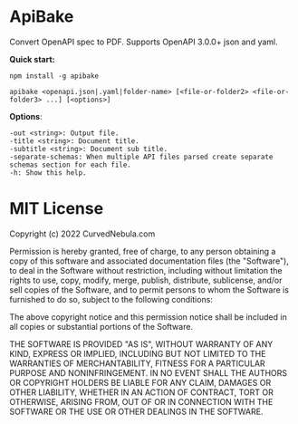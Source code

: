 # ApiBake

Convert OpenAPI spec to PDF. Supports OpenAPI 3.0.0+ json and yaml.

**Quick start:**

    npm install -g apibake

    apibake <openapi.json|.yaml|folder-name> [<file-or-folder2> <file-or-folder3> ...] [<options>]

**Options**:

    -out <string>: Output file.
    -title <string>: Document title.
    -subtitle <string>: Document sub title.
    -separate-schemas: When multiple API files parsed create separate schemas section for each file.
    -h: Show this help.

# MIT License

Copyright (c) 2022 CurvedNebula.com

Permission is hereby granted, free of charge, to any person obtaining a copy
of this software and associated documentation files (the "Software"), to deal
in the Software without restriction, including without limitation the rights
to use, copy, modify, merge, publish, distribute, sublicense, and/or sell
copies of the Software, and to permit persons to whom the Software is
furnished to do so, subject to the following conditions:

The above copyright notice and this permission notice shall be included in all
copies or substantial portions of the Software.

THE SOFTWARE IS PROVIDED "AS IS", WITHOUT WARRANTY OF ANY KIND, EXPRESS OR
IMPLIED, INCLUDING BUT NOT LIMITED TO THE WARRANTIES OF MERCHANTABILITY,
FITNESS FOR A PARTICULAR PURPOSE AND NONINFRINGEMENT. IN NO EVENT SHALL THE
AUTHORS OR COPYRIGHT HOLDERS BE LIABLE FOR ANY CLAIM, DAMAGES OR OTHER
LIABILITY, WHETHER IN AN ACTION OF CONTRACT, TORT OR OTHERWISE, ARISING FROM,
OUT OF OR IN CONNECTION WITH THE SOFTWARE OR THE USE OR OTHER DEALINGS IN THE
SOFTWARE.
